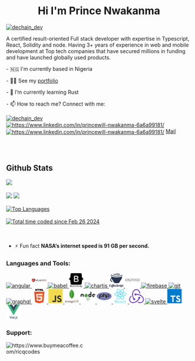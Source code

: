 <h1 align="center">Hi I'm Prince Nwakanma</h1>

<div display='flex'>
  <p align="left"> <a href="https://twitter.com/dechain_dev" target="blank"><img src="https://img.shields.io/twitter/follow/dechain_dev?logo=twitter&style=for-the-badge" alt="dechain_dev" /></a></p>
</div>
<p>A certified result-oriented Full stack developer with expertise in Typescript, React, Solidity and node. Having 3+ years of
experience in web and mobile development at Top tech companies that have secured millions in funding and have
launched globally used products.</p>

<p>
- 🇳🇬 I'm currently based in Nigeria
</p>
<p>
- 👨‍💻 See my <a href="https://ricqcodes.dev" target="_blank" rel="noreferer">portfolio</a>
</p>
<p>
- 🧠 I’m currently learning Rust
</p>
<p>
- 📫 How to reach me? Connect with me:
</p>
<p align="left">
<a href="https://twitter.com/dechain_dev" target="blank"><img align="center" src="https://raw.githubusercontent.com/rahuldkjain/github-profile-readme-generator/master/src/images/icons/Social/twitter.svg" alt="dechain_dev" height="30" width="40" /></a>
<a href="https://linkedin.com/in/https://www.linkedin.com/in/princewill-nwakanma-6a6a99181/" target="blank"><img align="center" src="https://raw.githubusercontent.com/rahuldkjain/github-profile-readme-generator/master/src/images/icons/Social/linked-in-alt.svg" alt="https://www.linkedin.com/in/princewill-nwakanma-6a6a99181/" height="30" width="40" /></a>
<a href="https://discordapp.com/users/Prince_Dev#0148" target="blank"><img align="center" src="https://raw.githubusercontent.com/rahuldkjain/github-profile-readme-generator/master/src/images/icons/Social/discord.svg" alt="https://www.linkedin.com/in/princewill-nwakanma-6a6a99181/" height="40" width="40" /></a>
 <a href="mailto:nwakanmaprince1996@gmail.com" target="_blank" rel="noreferer">Mail</a>
</p>

<br />
<br />


<h2>Github Stats</h2>
<div>
<a href=""><img src="https://github-readme-stats.vercel.app/api/wakatime?username=ricqcodes" /></a>
  <br/>
  <br/>
<a href="https://github.com/ricqcodes"><img src="https://streak-stats.demolab.com?user=ricqcodes&theme=dark"/></a>
<a href="https://github.com/ricqcodes"><img src="https://github-readme-stats.vercel.app/api?username=ricqcodes&theme=dark"/></a>
  <br/>
  <br/>
<a href="https://github.com/ricqcodes" align="left"><img src="https://github-readme-stats.vercel.app/api/top-langs/?username=ricqcodes&langs_count=5&title_color=ffff&text_color=ffff&icon_color=ec4899&bg_color=141414&hide_border=false&border_color=ffff&locale=en&custom_title=Top%20%Languages" alt="Top Languages" /></a>
  <br />
  <br />
<a href="https://wakatime.com/@018de4cf-c9b0-42ae-84d9-287a6add4266"><img src="https://wakatime.com/badge/user/018de4cf-c9b0-42ae-84d9-287a6add4266.svg?style=round" alt="Total time coded since Feb 26 2024" /></a>

</div>


<br/>
<br/>

- ⚡ Fun fact **NASA’s internet speed is 91 GB per second.**

<h3 align="left">Languages and Tools:</h3>
<p align="left"> <a href="https://angular.io" target="_blank" rel="noreferrer"> <img src="https://angular.io/assets/images/logos/angular/angular.svg" alt="angular" width="40" height="40"/> </a> <a href="https://angular.io" target="_blank" rel="noreferrer"> <img src="https://raw.githubusercontent.com/devicons/devicon/master/icons/angularjs/angularjs-original-wordmark.svg" alt="angularjs" width="40" height="40"/> </a> <a href="https://babeljs.io/" target="_blank" rel="noreferrer"> <img src="https://www.vectorlogo.zone/logos/babeljs/babeljs-icon.svg" alt="babel" width="40" height="40"/> </a> <a href="https://getbootstrap.com" target="_blank" rel="noreferrer"> <img src="https://raw.githubusercontent.com/devicons/devicon/master/icons/bootstrap/bootstrap-plain-wordmark.svg" alt="bootstrap" width="40" height="40"/> </a> <a href="https://www.chartjs.org" target="_blank" rel="noreferrer"> <img src="https://www.chartjs.org/media/logo-title.svg" alt="chartjs" width="40" height="40"/> </a> <a href="https://offeescript.org" target="_blank" rel="noreferrer"> <img src="https://raw.githubusercontent.com/devicons/devicon/master/icons/coffeescript/coffeescript-original-wordmark.svg" alt="coffeescript" width="40" height="40"/> </a> <a href="https://expressjs.com" target="_blank" rel="noreferrer"> <img src="https://raw.githubusercontent.com/devicons/devicon/master/icons/express/express-original-wordmark.svg" alt="express" width="40" height="40"/> </a> <a href="https://firebase.google.com/" target="_blank" rel="noreferrer"> <img src="https://www.vectorlogo.zone/logos/firebase/firebase-icon.svg" alt="firebase" width="40" height="40"/> </a> <a href="https://git-scm.com/" target="_blank" rel="noreferrer"> <img src="https://www.vectorlogo.zone/logos/git-scm/git-scm-icon.svg" alt="git" width="40" height="40"/> </a> <a href="https://graphql.org" target="_blank" rel="noreferrer"> <img src="https://www.vectorlogo.zone/logos/graphql/graphql-icon.svg" alt="graphql" width="40" height="40"/> </a> <a href="https://www.w3.org/html/" target="_blank" rel="noreferrer"> <img src="https://raw.githubusercontent.com/devicons/devicon/master/icons/html5/html5-original-wordmark.svg" alt="html5" width="40" height="40"/> </a> <a href="https://developer.mozilla.org/en-US/docs/Web/JavaScript" target="_blank" rel="noreferrer"> <img src="https://raw.githubusercontent.com/devicons/devicon/master/icons/javascript/javascript-original.svg" alt="javascript" width="40" height="40"/> </a> <a href="https://www.mongodb.com/" target="_blank" rel="noreferrer"> <img src="https://raw.githubusercontent.com/devicons/devicon/master/icons/mongodb/mongodb-original-wordmark.svg" alt="mongodb" width="40" height="40"/> </a> <a href="https://nodejs.org" target="_blank" rel="noreferrer"> <img src="https://raw.githubusercontent.com/devicons/devicon/master/icons/nodejs/nodejs-original-wordmark.svg" alt="nodejs" width="40" height="40"/> </a> <a href="https://www.php.net" target="_blank" rel="noreferrer"> <img src="https://raw.githubusercontent.com/devicons/devicon/master/icons/php/php-original.svg" alt="php" width="40" height="40"/> </a> <a href="https://reactjs.org/" target="_blank" rel="noreferrer"> <img src="https://raw.githubusercontent.com/devicons/devicon/master/icons/react/react-original-wordmark.svg" alt="react" width="40" height="40"/> </a> <a href="https://redux.js.org" target="_blank" rel="noreferrer"> <img src="https://raw.githubusercontent.com/devicons/devicon/master/icons/redux/redux-original.svg" alt="redux" width="40" height="40"/> </a> <a href="https://svelte.dev" target="_blank" rel="noreferrer"> <img src="https://upload.wikimedia.org/wikipedia/commons/1/1b/Svelte_Logo.svg" alt="svelte" width="40" height="40"/> </a> <a href="https://www.typescriptlang.org/" target="_blank" rel="noreferrer"> <img src="https://raw.githubusercontent.com/devicons/devicon/master/icons/typescript/typescript-original.svg" alt="typescript" width="40" height="40"/> </a> <a href="https://vuejs.org/" target="_blank" rel="noreferrer"> <img src="https://raw.githubusercontent.com/devicons/devicon/master/icons/vuejs/vuejs-original-wordmark.svg" alt="vuejs" width="40" height="40"/> </a> </p>

<h3 align="left">Support:</h3>
<p><a href="https://www.buymeacoffee.com/ricqcodes"> <img align="left" src="https://cdn.buymeacoffee.com/buttons/v2/default-yellow.png" height="50" width="210" alt="https://www.buymeacoffee.com/ricqcodes" /></a></p><br><br>
